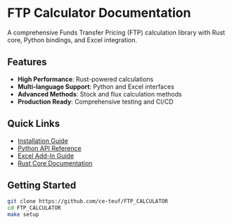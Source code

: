 # FTP Calculator Documentation

A comprehensive Funds Transfer Pricing (FTP) calculation library with Rust core, Python bindings, and Excel integration.

## Features

- **High Performance**: Rust-powered calculations
- **Multi-language Support**: Python and Excel interfaces
- **Advanced Methods**: Stock and flux calculation methods
- **Production Ready**: Comprehensive testing and CI/CD

## Quick Links

- [Installation Guide](guide/installation.md)
- [Python API Reference](python/api.md)
- [Excel Add-In Guide](guide/excel/setup.md)
- [Rust Core Documentation](rust/core/rs_core.md)

## Getting Started

```bash
git clone https://github.com/ce-teuf/FTP_CALCULATOR
cd FTP_CALCULATOR
make setup
```